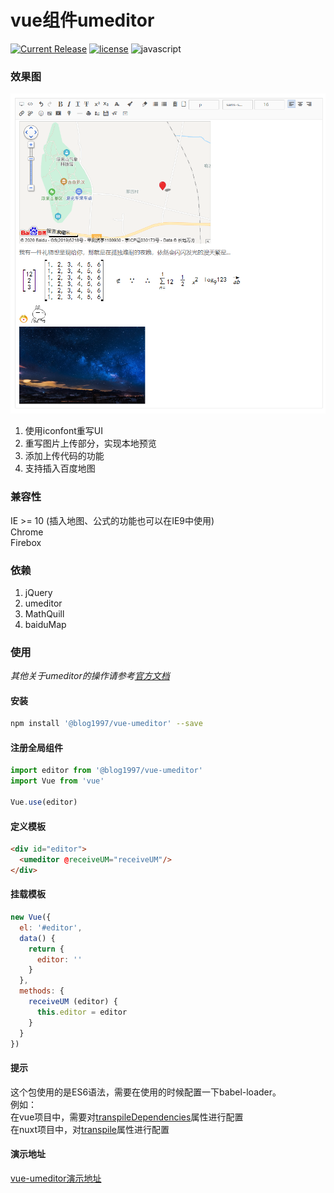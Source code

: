 # vue组件umeditor
[![Current Release](https://img.shields.io/npm/v/@blog1997/vue-umeditor)](https://www.npmjs.com/package/@blog1997/vue-umeditor)
[![license](https://img.shields.io/github/license/youLookLikeDelicious/vue-umeditor)](https://github.com/youLookLikeDelicious/vue-umeditor/blob/master/LICENSE.md)
![javascript](https://img.shields.io/github/languages/top/youLookLIkeDelicious/vue-umeditor)
### 效果图
![rendering](https://github.com/youLookLikeDelicious/vue-umeditor/blob/master/doc/img/Screenshot_3.png?raw=true)
1. 使用iconfont重写UI
2. 重写图片上传部分，实现本地预览
3. 添加上传代码的功能
4. 支持插入百度地图

### 兼容性
IE >= 10 (插入地图、公式的功能也可以在IE9中使用)  
Chrome  
Firebox

### 依赖
1. jQuery
2. umeditor
3. MathQuill
4. baiduMap
### 使用
*其他关于umeditor的操作请参考[官方文档](http://ueditor.baidu.com/website/umeditor.html)*

#### 安装
```bash
npm install '@blog1997/vue-umeditor' --save
```

#### 注册全局组件
```javascript
import editor from '@blog1997/vue-umeditor'
import Vue from 'vue'

Vue.use(editor)
```

#### 定义模板
```html
<div id="editor">
  <umeditor @receiveUM="receiveUM"/>
</div>
```

#### 挂载模板
```javascript
new Vue({
  el: '#editor',
  data() {
    return {
      editor: ''
    }
  },
  methods: {
    receiveUM (editor) {
      this.editor = editor
    }
  }
})
```

#### 提示
这个包使用的是ES6语法，需要在使用的时候配置一下babel-loader。  
例如：  
在vue项目中，需要对[transpileDependencies](https://cli.vuejs.org/zh/config/#transpiledependencies)属性进行配置  
在nuxt项目中，对[transpile](https://zh.nuxtjs.org/api/configuration-build/#transpile)属性进行配置

#### 演示地址
[vue-umeditor演示地址](https://www.chaosxy.com/archives/84554c2.html)
